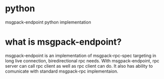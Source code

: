 # python
msgpack-endpoint python implementation
# what is msgpack-endpoint?
msgpack-endpoint is an implementation of msgpack-rpc-spec targeting in long live connection, biredirectional rpc needs. With msgpack-endpoint, rpc server can call rpc client as well as rpc client can do. It also has ability to  comunicate with standard msgpack-rpc implementaion.
